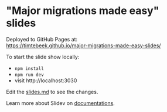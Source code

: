 # "Major migrations made easy" slides

Deployed to GitHub Pages at:  
https://timtebeek.github.io/major-migrations-made-easy-slides/

To start the slide show locally:

- `npm install`
- `npm run dev`
- visit http://localhost:3030

Edit the [slides.md](./slides.md) to see the changes.

Learn more about Slidev on [documentations](https://sli.dev/).
